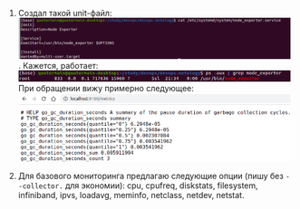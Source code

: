 1. Создал такой unit-файл:
![](screenshots/node_exporter_unit_file.png).
Кажется, работает:
![](screenshots/node_exporter_ps_output.png)
При обращении вижу примерно следующее:
![](screenshots/node_exporter_url.png)

2. Для базового мониторинга предлагаю следующие опции (пишу без ```--collector.``` для экономии): cpu, cpufreq, diskstats, filesystem, infiniband, ipvs, loadavg, meminfo, netclass, netdev, netstat.
